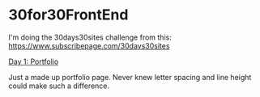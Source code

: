 # 30for30FrontEnd

I'm doing the 30days30sites challenge from this: https://www.subscribepage.com/30days30sites

[Day 1: Portfolio](https://mysterious-cliffs-31149.herokuapp.com/)

Just a made up portfolio page.  Never knew letter spacing and line height could make such a difference.
